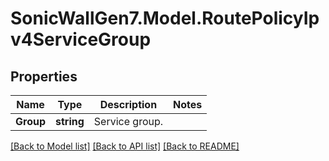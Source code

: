 # SonicWallGen7.Model.RoutePolicyIpv4ServiceGroup

## Properties

Name | Type | Description | Notes
------------ | ------------- | ------------- | -------------
**Group** | **string** | Service group. | 

[[Back to Model list]](../README.md#documentation-for-models) [[Back to API list]](../README.md#documentation-for-api-endpoints) [[Back to README]](../README.md)


